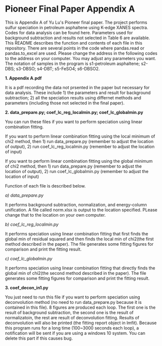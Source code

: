 # Pioneer Final Paper Appendix A
This is Appendix A of Yu Lu's Pioneer final paper. The project performs sulfur speciation in petroleum asphaltene using K-edge XANES spectra. Codes for data analysis can be found here.
Parameters used for background subtraction and results not selected in Table 6 are available. This README describes the function and contents of each file
in this repository. 
There are several points in the code where pandas.read or pandas.to_excel are used. Please change the address in the following codes to the address on your computer. You may adjust any parameters you want.
The notation of samples in the program is s1-petroleum asphaltene; s2-DBS; s3-DBSO; s4-DBT; s5-FeSO4; s6-DBSO2.

**1. Appendix A.pdf**

It is a pdf recording the data not prsented in the paper but necessary for data analysis. These include 1) the parameters and result for background subtraction; 2) all the speciation results using differnet methods and parameters (including those not selected in the final paper).

**2. data_prepare.py; coef_lc_reg_localmin.py; coef_lc_globalmin.py**

You can run these files if you want to perform speciation using linear combination fitting. 

If you want to perform linear combination fitting using the local minimum of chi2 method, then 1) run data_prepare.py (remember to adjust the location of output), 2) run coef_lc_reg_localmin.py (remember to adjust the location of input)

If you want to perform linear combination fitting using the global minimum of chi2 method, then 1) run data_prepare.py (remember to adjust the location of output), 2) run coef_lc_globalmin.py (remember to adjust the location of input)

Function of each file is described below.

*a) data_prepare.py*

It performs background subtraction, normalization, and energy-column unification. A file called norm.xlsx is output to the location specified. PLease change that to the location on your own computer.

*b) coef_lc_reg_localmin.py*

It performs speciation using linear combination fitting that first finds the global min of residual squared and then finds the local min of chi2(the first method described in the paper).
The file generates some fitting figures for comparison and print the fitting result.

*c) coef_lc_globalmin.py*


It performs speciation using linear combination fitting that directly finds the global min of chi2(the second method described in the paper).
The file generates some fitting figures for comparison and print the fitting result.

**3. coef_decon_in1.py**

You just need to run this file if you want to perform speciation using deconvolution method (no need to run data_prepare.py because it is contained in this file).
8 figures are produced each loop. The first one is the result of background subtraction, the second one is the result of normalizatoin, the rest are result of deconvolution fitting.
Results of deconvolution will also be printed (the fitting report object in lmfit). Because this program runs for a long time (100~3000 seconds each loop), a notification 
will be sent if you are using a windows 10 system. You can delete this part if this causes bug. 
